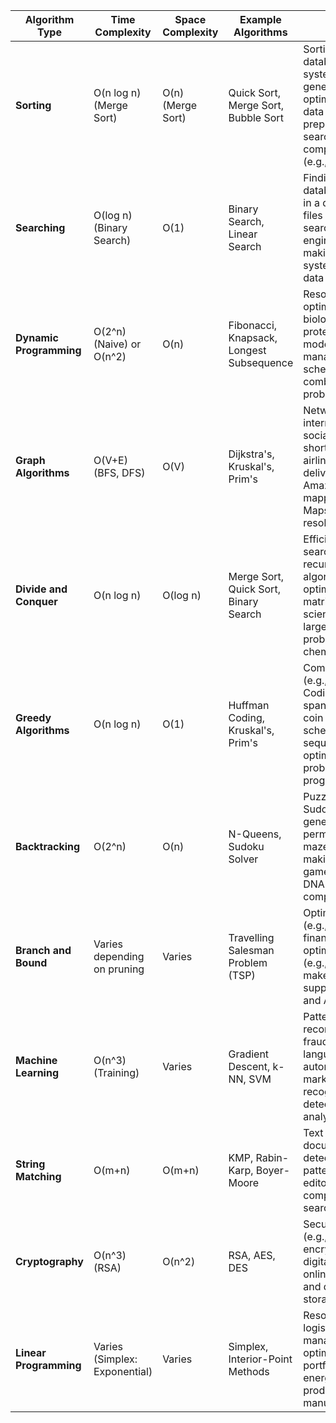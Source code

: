 
| **Algorithm Type**        | **Time Complexity**           | **Space Complexity**          | **Example Algorithms**               | **Applications**                                                                                                                                                                                                                                                                           | **Advantages**                                                                                  | **Disadvantages**                                                                              |
|----------------------------|-------------------------------|--------------------------------|---------------------------------------|-------------------------------------------------------------------------------------------------------------------------------------------------------------------------------------------------------------------------------------------------------|------------------------------------------------------------------------------------------------|------------------------------------------------------------------------------------------------|
| **Sorting**                | O(n log n) (Merge Sort)       | O(n) (Merge Sort)             | Quick Sort, Merge Sort, Bubble Sort  | Sorting datasets in databases, ranking systems, leaderboard generation, searching optimization, organizing data in e-commerce, preprocessing for binary search, and data compression algorithms (e.g., Huffman Coding).                                  | Efficient for ordering data                                                                    | May require extra space (Merge Sort), unstable (Quick Sort in some cases)                     |
| **Searching**              | O(log n) (Binary Search)     | O(1)                          | Binary Search, Linear Search         | Finding records in databases, locating a word in a dictionary, searching files in directories, searching in search engines, AI decision-making, text autocomplete systems, and geographic data lookup.                                                | Fast for sorted data                                                                           | Requires sorted data (Binary Search), slower for unsorted data (Linear Search)                |
| **Dynamic Programming**    | O(2^n) (Naive) or O(n^2)     | O(n)                          | Fibonacci, Knapsack, Longest Subsequence | Resource allocation, route optimization, computational biology (gene sequencing, protein folding), financial modeling, inventory management, game theory, scheduling problems, and combinatorial optimization problems.                                  | Solves complex problems by breaking them into smaller subproblems                             | Requires significant memory, sometimes complex to implement                                   |
| **Graph Algorithms**       | O(V+E) (BFS, DFS)            | O(V)                          | Dijkstra's, Kruskal's, Prim's        | Network routing (e.g., internet routing protocols), social network analysis, shortest path problems, airline route optimization, delivery systems (e.g., Amazon logistics), road mapping (e.g., Google Maps), and dependency resolution in build systems. | Finds optimal paths in graphs                                                                  | Can be computationally expensive for dense graphs                                             |
| **Divide and Conquer**     | O(n log n)                   | O(log n)                      | Merge Sort, Quick Sort, Binary Search | Efficient data sorting (e.g., search engines), solving recurrence problems in algorithms, game optimization (e.g., chess), matrix multiplication in scientific computing, and large-scale computational problems in physics and chemistry.                | Simplifies complex problems into smaller subproblems                                           | Recursive approach can lead to stack overflow if not implemented carefully                    |
| **Greedy Algorithms**      | O(n log n)                   | O(1)                          | Huffman Coding, Kruskal's, Prim's    | Compression algorithms (e.g., JPEG, Huffman Coding), minimum spanning tree generation, coin change problem, scheduling tasks, job sequencing, delivery optimization, and coding problems in competitive programming.                                     | Simple and efficient for many problems                                                        | May not always produce the optimal solution                                                   |
| **Backtracking**           | O(2^n)                       | O(n)                          | N-Queens, Sudoku Solver              | Puzzle solving (e.g., Sudoku, N-Queens), generating permutations/combinations, maze solving, decision-making problems, AI in games (e.g., chess), and DNA sequencing in computational biology.                                                         | Finds all solutions to a problem                                                              | Exponential time complexity for large inputs                                                  |
| **Branch and Bound**       | Varies depending on pruning  | Varies                        | Travelling Salesman Problem (TSP)    | Optimization problems (e.g., TSP, knapsack), finance (e.g., portfolio optimization), scheduling (e.g., minimizing makespan), logistics and supply chain management, and AI (e.g., decision trees).                                                     | Produces optimal solution                                                                      | Requires careful pruning to be efficient                                                      |
| **Machine Learning**       | O(n^3) (Training)            | Varies                        | Gradient Descent, k-NN, SVM          | Pattern recognition, recommendation systems, fraud detection, natural language processing (NLP), autonomous driving, stock market prediction, facial recognition, spam detection, and sentiment analysis.                                              | Enables data-driven decision-making                                                            | Computationally expensive, requires large datasets                                            |
| **String Matching**        | O(m+n)                       | O(m+n)                        | KMP, Rabin-Karp, Boyer-Moore         | Text searching in documents, plagiarism detection, DNA sequencing, pattern matching in text editors, spam filters, auto-complete systems, and search engines.                                                                                         | Efficient for pattern matching                                                                 | Implementation can be complex                                                                 |
| **Cryptography**           | O(n^3) (RSA)                 | O(n^2)                        | RSA, AES, DES                        | Secure communications (e.g., HTTPS, email encryption), blockchain, digital signatures, secure online transactions, VPNs, and data protection in cloud storage.                                                                                         | Provides security and privacy                                                                  | Computational overhead for encryption and decryption                                          |
| **Linear Programming**     | Varies (Simplex: Exponential)| Varies                        | Simplex, Interior-Point Methods      | Resource allocation, logistics and supply chain management, network flow optimization, financial portfolio optimization, energy distribution, and production planning in manufacturing.                                                                | Solves real-world optimization problems efficiently                                            | Complexity increases with problem size                                                        |

